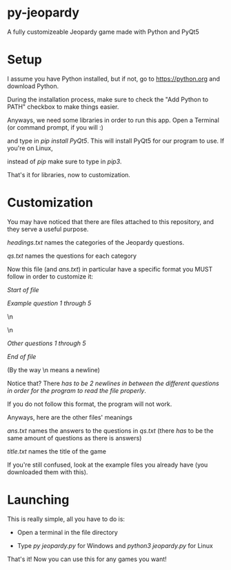 # py-jeopardy
A fully customizeable Jeopardy game made with Python and PyQt5

# Setup
I assume you have Python installed, but if not, go to https://python.org and download Python.

During the installation process, make sure to check the "Add Python to PATH" checkbox to make things easier.

Anyways, we need some libraries in order to run this app. Open a Terminal (or command prompt, if you will :)

and type in _pip install PyQt5_. This will install PyQt5 for our program to use. If you're on Linux,

instead of _pip_ make sure to type in _pip3_.

That's it for libraries, now to customization.

# Customization
You may have noticed that there are files attached to this repository, and they serve a useful purpose.

_headings.txt_ names the categories of the Jeopardy questions.

_qs.txt_ names the questions for each category

Now this file (and _ans.txt_) in particular have a specific format you MUST follow in order to customize it:

_Start of file_

_Example question 1 through 5_

\n

\n

_Other questions 1 through 5_

_End of file_

(By the way \n means a newline)

Notice that? There _has to be 2 newlines in between the different questions in order for the program to read the file properly_. 

If you do not follow this format, the program will not work.

Anyways, here are the other files' meanings

_ans.txt_ names the answers to the questions in _qs.txt_ (there _has_ to be the same amount of questions as there is answers)

_title.txt_ names the title of the game

If you're still confused, look at the example files you already have (you downloaded them with this).

# Launching
This is really simple, all you have to do is:

- Open a terminal in the file directory

- Type _py jeopardy.py_ for Windows and _python3 jeopardy.py_ for Linux

That's it! Now you can use this for any games you want!
